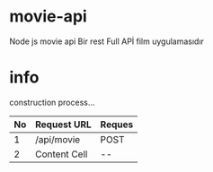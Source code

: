 # movie-api
Node js movie api Bir rest Full APİ film uygulamasıdır 

# info 
construction process...

| No | Request URL   | Reques   |
| -- | ------------- | -------- |
| 1  | /api/movie    | POST     |
| 2  | Content Cell  |  --      |